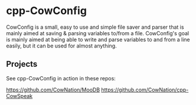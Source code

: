 # cpp-CowConfig

CowConfig is a small, easy to use and simple file saver and parser that is mainly aimed at saving & parsing variables to/from a file. CowConfig's goal is mainly aimed at being able to write and parse variables to and from a line easily, but it can be used for almost anything. 

## Projects
See cpp-CowConfig in action in these repos:

https://github.com/CowNation/MooDB
https://github.com/CowNation/cpp-CowSpeak
